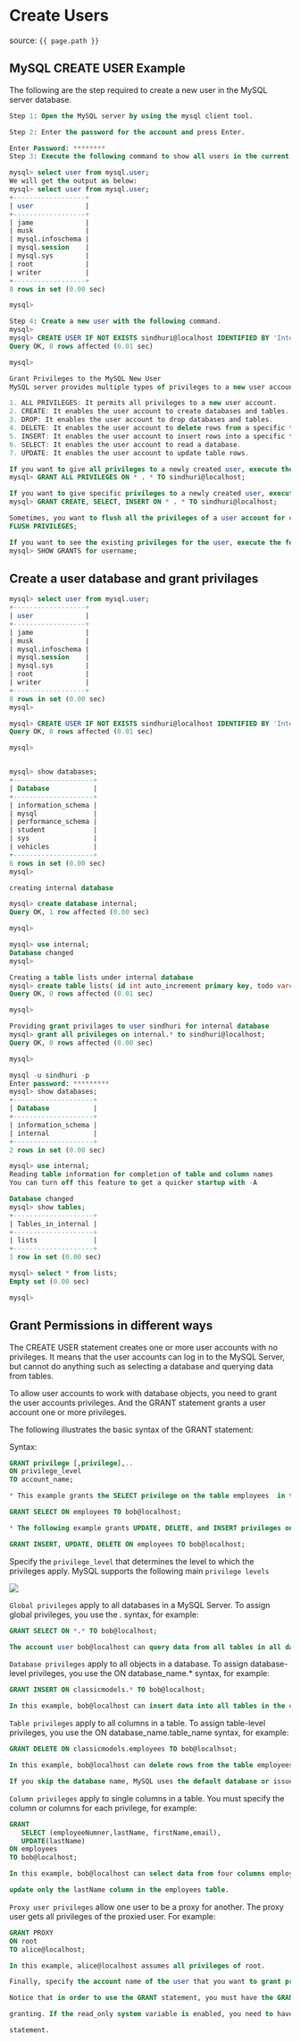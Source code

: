 # Create Users

source: `{{ page.path }}`


## MySQL CREATE USER Example
The following are the step required to create a new user in the MySQL server database.
```sql
Step 1: Open the MySQL server by using the mysql client tool.

Step 2: Enter the password for the account and press Enter.

Enter Password: ********  
Step 3: Execute the following command to show all users in the current MySQL server.

mysql> select user from mysql.user;  
We will get the output as below:
mysql> select user from mysql.user;
+------------------+
| user             |
+------------------+
| jame             |
| musk             |
| mysql.infoschema |
| mysql.session    |
| mysql.sys        |
| root             |
| writer           |
+------------------+
8 rows in set (0.00 sec)

mysql>

Step 4: Create a new user with the following command.
mysql>
mysql> CREATE USER IF NOT EXISTS sindhuri@localhost IDENTIFIED BY 'Internal@123';
Query OK, 0 rows affected (0.01 sec)

mysql>
```

```javascript
Grant Privileges to the MySQL New User
MySQL server provides multiple types of privileges to a new user account. Some of the most commonly used privileges are given below:

1. ALL PRIVILEGES: It permits all privileges to a new user account.
2. CREATE: It enables the user account to create databases and tables.
3. DROP: It enables the user account to drop databases and tables.
4. DELETE: It enables the user account to delete rows from a specific table.
5. INSERT: It enables the user account to insert rows into a specific table.
6. SELECT: It enables the user account to read a database.
7. UPDATE: It enables the user account to update table rows.
```
```sql
If you want to give all privileges to a newly created user, execute the following command.
mysql> GRANT ALL PRIVILEGES ON * . * TO sindhuri@localhost;  

If you want to give specific privileges to a newly created user, execute the following command.
mysql> GRANT CREATE, SELECT, INSERT ON * . * TO sindhuri@localhost;  

Sometimes, you want to flush all the privileges of a user account for changes occurs immediately, type the following command.
FLUSH PRIVILEGES;  

If you want to see the existing privileges for the user, execute the following command.
mysql> SHOW GRANTS for username;  
```
## Create a user database and grant privilages

```sql
mysql> select user from mysql.user;
+------------------+
| user             |
+------------------+
| jame             |
| musk             |
| mysql.infoschema |
| mysql.session    |
| mysql.sys        |
| root             |
| writer           |
+------------------+
8 rows in set (0.00 sec)
mysql>

mysql> CREATE USER IF NOT EXISTS sindhuri@localhost IDENTIFIED BY 'Internal@123';
Query OK, 0 rows affected (0.01 sec)

mysql>


mysql> show databases;
+--------------------+
| Database           |
+--------------------+
| information_schema |
| mysql              |
| performance_schema |
| student            |
| sys                |
| vehicles           |
+--------------------+
6 rows in set (0.00 sec)
mysql>

creating internal database 

mysql> create database internal;
Query OK, 1 row affected (0.00 sec)

mysql>

mysql> use internal;
Database changed
mysql>

Creating a table lists under internal database
mysql> create table lists( id int auto_increment primary key, todo varchar(100) not null, completed bool default false);
Query OK, 0 rows affected (0.01 sec)

mysql> 

Providing grant privilages to user sindhuri for internal database
mysql> grant all privileges on internal.* to sindhuri@localhost;
Query OK, 0 rows affected (0.00 sec)

mysql>

mysql -u sindhuri -p
Enter password: *********
mysql> show databases;
+--------------------+
| Database           |
+--------------------+
| information_schema |
| internal           |
+--------------------+
2 rows in set (0.00 sec)

mysql> use internal;
Reading table information for completion of table and column names
You can turn off this feature to get a quicker startup with -A

Database changed
mysql> show tables;
+--------------------+
| Tables_in_internal |
+--------------------+
| lists              |
+--------------------+
1 row in set (0.00 sec)

mysql> select * from lists;
Empty set (0.00 sec)

mysql>
```

## Grant Permissions  in different ways

The CREATE USER statement creates one or more user accounts with no privileges. It means that the user accounts can log in to the MySQL Server, but cannot do anything such as selecting a database and querying data from tables.

To allow user accounts to work with database objects, you need to grant the user accounts privileges. And the GRANT statement grants a user account one or more privileges.

The following illustrates the basic syntax of the GRANT statement:

Syntax: 
```sql
GRANT privilege [,privilege],.. 
ON privilege_level 
TO account_name;

* This example grants the SELECT privilege on the table employees  in the sample database to the user acount bob@localhost:

GRANT SELECT ON employees TO bob@localhost;

* The following example grants UPDATE, DELETE, and INSERT privileges on the table employees to bob@localhost:

GRANT INSERT, UPDATE, DELETE ON employees TO bob@localhost;

```
Specify the `privilege_level` that determines the level to which the privileges apply. MySQL supports the following main `privilege levels`

![](./images/1.PNG)

`Global privileges` apply to all databases in a MySQL Server. To assign global privileges, you use the *.* syntax, for example:
```sql
GRANT SELECT ON *.* TO bob@localhost;

The account user bob@localhost can query data from all tables in all database of the current MySQL Server.
```
`Database privileges` apply to all objects in a database. To assign database-level privileges, you use the ON database_name.* syntax, for example:
```sql
GRANT INSERT ON classicmodels.* TO bob@localhost;

In this example, bob@localhost can insert data into all tables in the classicmodels database.
```
`Table privileges` apply to all columns in a table. To assign table-level privileges, you use the ON database_name.table_name syntax, for example:
```sql
GRANT DELETE ON classicmodels.employees TO bob@localhsot;

In this example, bob@localhost can delete rows from the table employees in the database classicmodels.

If you skip the database name, MySQL uses the default database or issues an error if there is no default database
```
`Column privileges` apply to single columns in a table.  You must specify the column or columns for each privilege, for example:
```sql
GRANT 
   SELECT (employeeNumner,lastName, firstName,email), 
   UPDATE(lastName) 
ON employees 
TO bob@localhost;

In this example, bob@localhost can select data from four columns employeeNumber, lastName, firstName, and email and 

update only the lastName column in the employees table.
```
`Proxy user privileges` allow one user to be a proxy for another. The proxy user gets all privileges of the proxied user. For example:
```sql
GRANT PROXY 
ON root 
TO alice@localhost;

In this example, alice@localhost assumes all privileges of root.

Finally, specify the account name of the user that you want to grant privileges after the TO keyword.

Notice that in order to use the GRANT statement, you must have the GRANT OPTION privilege and the privileges that you are 

granting. If the read_only system variable is enabled, you need to have the SUPER privilege to execute the GRANT 

statement.
```